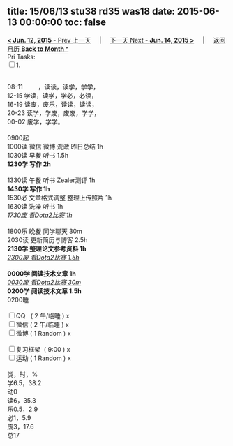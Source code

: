 title: 15/06/13 stu38 rd35 was18
date: 2015-06-13 00:00:00
toc: false
---
[**< Jun. 12, 2015** - Prev 上一天](/lifelogs/2015/06/d12.html) &nbsp; &nbsp; | &nbsp; &nbsp; [下一天 Next - **Jun. 14, 2015 >**](/lifelogs/2015/06/d14.html) &nbsp; &nbsp; |  &nbsp; &nbsp; [返回月历 **Back to Month ^**](/lifelogs/2015/06/index.html)
<br/>Pri Tasks:</strong><br clear="none"/><input type="checkbox" />1. </div><div><div><br clear="none"/></div>08-11         ，读读，读学，学学，<br clear="none"/>12-15 学读，读学，学必，必读，</div><div>16-19 读废，废乐，读读，读读，<br clear="none"/>20-23 读学，学废，废废，学学，</div><div>00-02 废学，学学。<br/><div><br clear="none"/></div>0900起<br clear="none"/>1000读 微信 微博 洗漱 昨日总结 1h</div><div>1030读 早餐 听书 1.5h</div><div><b>1230学 写作 2h</b></div><div><div><br clear="none"/></div>1330读 午餐 听书 Zealer测评 1h</div><div><b>1430学 写作 1h</b></div><div>1530必 文章格式调整 整理上传照片 1h</div><div>1630读 洗澡 听书 1h</div><div><u><i>1730废 看Dota2比赛 1h</i></u></div><div><br/></div><div>1800乐 晚餐 同学聊天 30m</div><div>2030读 更新简历与博客 2.5h</div><div><strong>2130学 整理论文参考资料 1h</strong><div><i><u>2300废 看Dota2比赛 1.5h</u></i></div><div><b><br/></b></div><div><b>0000学 阅读技术文章 1h</b></div><div><i><u>0030废 看Dota2比赛 30m</u></i></div><div><b>0200学 阅读技术文章 1.5h</b></div></div><div>0200睡</div><div><br clear="none"/></div><div><input type="checkbox" />QQ   ( 2 午/临睡 ) x<br clear="none"/><input type="checkbox" />微信 ( 2 午/临睡 ) x</div><div><input type="checkbox" />微博 ( 1 Random ) x</div><div><br clear="none"/></div><div><input type="checkbox" />复习框架  ( 9:00 ) x<br clear="none"/></div><div><input type="checkbox" />运动 ( 1 Random ) x</div><div><div><br clear="none"/></div>类，时，%<br clear="none"/>学6.5，38.2<br clear="none"/>动0<br clear="none"/>读6，35.3<br clear="none"/>乐0.5，2.9<br clear="none"/>必1，5.9<br clear="none"/>废3，17.6<br clear="none"/>总17</div>